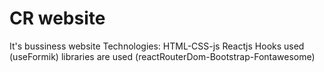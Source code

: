 # CR website
It's bussiness website
Technologies:
HTML-CSS-js
Reactjs
Hooks used (useFormik)
libraries are used (reactRouterDom-Bootstrap-Fontawesome)
